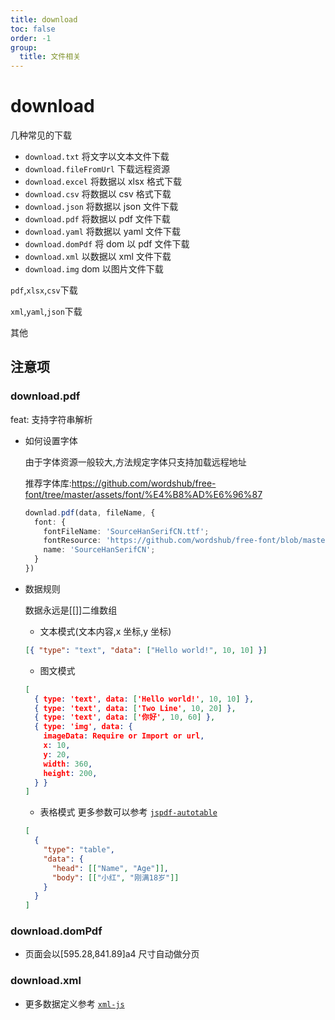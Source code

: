 ```yaml
---
title: download
toc: false
order: -1
group:
  title: 文件相关
---
```


# download

几种常见的下载

- `download.txt` 将文字以文本文件下载
- `download.fileFromUrl` 下载远程资源
- `download.excel` 将数据以 xlsx 格式下载
- `download.csv` 将数据以 csv 格式下载
- `download.json` 将数据以 json 文件下载
- `download.pdf` 将数据以 pdf 文件下载
- `download.yaml` 将数据以 yaml 文件下载
- `download.domPdf` 将 dom 以 pdf 文件下载
- `download.xml` 以数据以 xml 文件下载
- `download.img` dom 以图片文件下载

`pdf`,`xlsx`,`csv`下载
<code src="./demo/office.tsx"></code>

`xml`,`yaml`,`json`下载
<code src="./demo/dataDescription.tsx"></code>

其他
<code src="./demo/other.tsx"></code>

## 注意项

### download.pdf

feat: 支持字符串解析

- 如何设置字体

  由于字体资源一般较大,方法规定字体只支持加载远程地址

  推荐字体库:https://github.com/wordshub/free-font/tree/master/assets/font/%E4%B8%AD%E6%96%87

  ```ts
  downlad.pdf(data, fileName, {
    font: {
      fontFileName: 'SourceHanSerifCN.ttf';
      fontResource: 'https://github.com/wordshub/free-font/blob/master/assets/font/%E4%B8%AD%E6%96%87/%E6%80%9D%E6%BA%90%E5%AD%97%E4%BD%93%E7%B3%BB%E5%88%97/%E6%80%9D%E6%BA%90%E5%AE%8B%E4%BD%93/SourceHanSerifCN-Bold.ttf';
      name: 'SourceHanSerifCN';
    }
  })
  ```

- 数据规则

  数据永远是[[]]二维数组

  - 文本模式(文本内容,x 坐标,y 坐标)

  ```json
  [{ "type": "text", "data": ["Hello world!", 10, 10] }]
  ```

  - 图文模式

  ```json
  [
    { type: 'text', data: ['Hello world!', 10, 10] },
    { type: 'text', data: ['Two Line', 10, 20] },
    { type: 'text', data: ['你好', 10, 60] },
    { type: 'img', data: {
      imageData: Require or Import or url,
      x: 10,
      y: 20,
      width: 360,
      height: 200,
    } }
  ]
  ```

  - 表格模式
    更多参数可以参考 [`jspdf-autotable`](https://www.npmjs.com/package/jspdf-autotable)

  ```json
  [
    {
      "type": "table",
      "data": {
        "head": [["Name", "Age"]],
        "body": [["小红", "刚满18岁"]]
      }
    }
  ]
  ```

### download.domPdf

- 页面会以[595.28,841.89]a4 尺寸自动做分页

### download.xml

- 更多数据定义参考 [`xml-js`](https://www.npmjs.com/package/xml-js)
